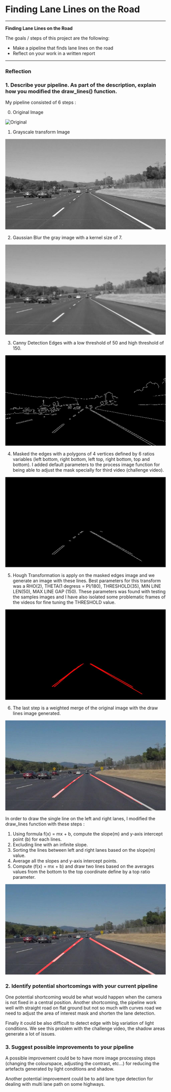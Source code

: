 # **Finding Lane Lines on the Road**

---

**Finding Lane Lines on the Road**

The goals / steps of this project are the following:
* Make a pipeline that finds lane lines on the road
* Reflect on your work in a written report

---

### Reflection

### 1. Describe your pipeline. As part of the description, explain how you modified the draw_lines() function.

My pipeline consisted of 6 steps :

0. Original Image

![Original](./test_images/solidWhiteCurve.jpg)

1. Grayscale transform Image

![Gray](./test_images_output/GRAY_solidWhiteCurve.jpg)

2. Gaussian Blur the gray image with a kernel size of 7.

![Gaussian](./test_images_output/GAUSSIAN_solidWhiteCurve.jpg)

3. Canny Detection Edges with a low threshold of 50 and high threshold of 150.

![Canny](./test_images_output/CANNY_solidWhiteCurve.jpg)

4. Masked the edges with a polygons of 4 vertices defined by 6 ratios variables (left bottom, right bottom, left top, right bottom, top and bottom).  I added default parameters to the process image function for being able to adjust the mask specially for third video (challenge video).

![Masked](./test_images_output/MASKED_solidWhiteCurve.jpg)

5. Hough Transformation is apply on the masked edges image and we generate an  image with these lines.  Best parameters for this transform was a RHO(2), THETA(1 degress = PI/180), THRESHOLD(35), MIN LINE LEN(50), MAX LINE GAP (150).  These parameters was found with testing the samples images and I have also isolated some problematic frames of the videos for fine tuning the THRESHOLD value.

![Hough](./test_images_output/HOUGH_solidWhiteCurve.jpg)

6) The last step is a weighted merge of the original image with the draw lines image generated.

![Ouput](./test_images_output/OUTPUT_solidWhiteCurve.jpg)

In order to draw the single line on the left and right lanes, I modified the draw_lines function with these steps :
1. Using formula f(x) = mx + b, compute the slope(m) and y-axis intercept point (b) for each lines.
2. Excluding line with an infinite slope.
3. Sorting the lines between left and right lanes based on the slope(m) value.
4. Average all the slopes and y-axis intercept points.
5. Compute (f(x) = mx + b) and draw two lines based on the averages values from the bottom to the top coordinate define by a top ratio parameter.

![Extra](./test_images_output/OUTPUTEXTRA_solidWhiteCurve.jpg)


### 2. Identify potential shortcomings with your current pipeline


One potential shortcoming would be what would happen when the camera is not fixed in a central position.  Another shortcoming, the pipeline work well with straight road on flat ground but not so much with curves road we need to adjust the area of interest mask and shorten the lane detection.

Finally it could be also difficult to detect edge with big variation of light conditions.  We see this problem with the challenge video, the shadow areas generate a lot of issues.


### 3. Suggest possible improvements to your pipeline

A possible improvement could be to have more image processing steps (changing the colourspace, adjusting the contrast, etc...) for reducing the artefacts generated by light conditions and shadow.

Another potential improvement could be to add lane type detection for dealing with multi lane path on some highways.
